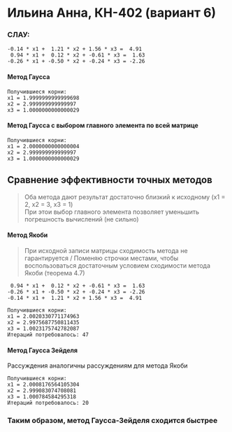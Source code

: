 # Ильина Анна, КН-402 (вариант 6)

### СЛАУ:
```
-0.14 * x1 +  1.21 * x2 + 1.56 * x3 =  4.91
 0.94 * x1 +  0.12 * x2 + -0.61 * x3 =  1.63
-0.26 * x1 + -0.50 * x2 + -0.24 * x3 = -2.26
```

#### Метод Гаусса
```
Получившиеся корни:
x1 = 1.9999999999999698
x2 = 2.999999999999997
x3 = 1.0000000000000029
```

#### Метод Гаусса с выбором главного элемента по всей матрице
```
Получившиеся корни:
x1 = 2.0000000000000004
x2 = 2.999999999999997
x3 = 1.0000000000000029
```

## Сравнение эффективности точных методов
> Оба метода дают результат достаточно близкий к исходному (x1 = 2, x2 = 3, x3 = 1) \
> При этои выбор главного элемента позволяет уменьшить погрешность вычислений (не сильно)

#### Метод Якоби
> При исходной записи матрицы сходимость метода не гарантируется /
> Поменяю строчки местами, чтобы воспользоваться достаточным условием сходимости метода Якоби (теорема 4.7)
```
 0.94 * x1 +  0.12 * x2 + -0.61 * x3 =  1.63
-0.26 * x1 + -0.50 * x2 + -0.24 * x3 = -2.26
-0.14 * x1 +  1.21 * x2 + 1.56 * x3 =  4.91
```
```
Получившиеся корни:
x1 = 2.0020330771174963
x2 = 2.9975687750811435
x3 = 1.0023175742782087
Итераций потребовалось: 47
```
 
#### Метод Гаусса Зейделя
Рассуждения аналогичны рассуждениям для метода Якоби
```
Получившиеся корни:
x1 = 2.0008176564105304
x2 = 2.999083074708081
x3 = 1.000784584295318
Итераций потребовалось: 20
```

### Таким образом, метод Гаусса-Зейделя сходится быстрее

